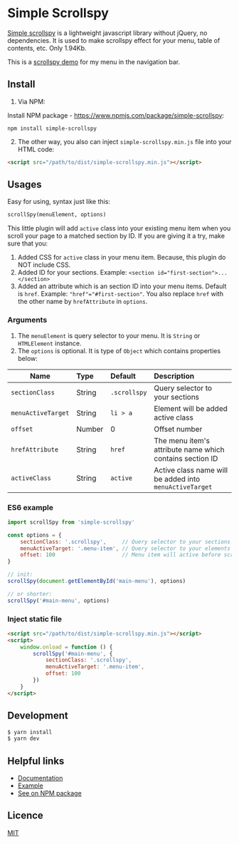 # Simple Scrollspy

[Simple scrollspy](https://huukimit.github.io/simple-scrollspy) is a lightweight javascript library without jQuery,
no dependencies. It is used to make scrollspy effect for your menu, table of contents, etc.
Only 1.94Kb.

This is a [scrollspy demo](https://huukimit.github.io/simple-scrollspy/demo) for my menu in the navigation bar.

## Install
1. Via NPM:

Install NPM package - https://www.npmjs.com/package/simple-scrollspy:

```npm
npm install simple-scrollspy
```

2. The other way, you also can inject `simple-scrollspy.min.js` file into your HTML code:

```html
<script src="/path/to/dist/simple-scrollspy.min.js"></script>
```

## Usages

Easy for using, syntax just like this:

```html
scrollSpy(menuElement, options)
```

This little plugin will add `active` class into your existing menu item when you scroll your page to a matched section by ID.
If you are giving it a try, make sure that you:
1. Added CSS for `active` class in your menu item. Because, this plugin do NOT include CSS.
2. Added ID for your sections.
    Example: `<section id="first-section">...</section>`
3. Added an attribute which is an section ID into your menu items. Default is `href`.
    Example: `"href"="#first-section"`.
You also replace `href` with the other name by `hrefAttribute` in `options`. 

### Arguments

1. The `menuElement` is query selector to your menu. It is `String` or `HTMLElement` instance.
2. The `options` is optional. It is type of `Object` which contains properties below:

| Name               | Type     | Default       | Description                        |
|--------------------|:---------|:--------------|:-----------------------------------|
| `sectionClass`     | String   | `.scrollspy`  | Query selector to your sections    |
| `menuActiveTarget` | String   | `li > a`      | Element will be added active class |
| `offset`           | Number   | 0             | Offset number                      |
| `hrefAttribute`    | String   | `href`        | The menu item's attribute name which contains section ID |
| `activeClass`      | String   | `active`      | Active class name will be added into `menuActiveTarget`|

### ES6 example

```js
import scrollSpy from 'simple-scrollspy'

const options = {
    sectionClass: '.scrollspy',     // Query selector to your sections
    menuActiveTarget: '.menu-item', // Query selector to your elements that will be added `active` class
    offset: 100                     // Menu item will active before scroll to a matched section 100px
}

// init:
scrollSpy(document.getElementById('main-menu'), options)

// or shorter:
scrollSpy('#main-menu', options)
```

### Inject static file

```html
<script src="/path/to/dist/simple-scrollspy.min.js"></script>
<script>
    window.onload = function () {
        scrollSpy('#main-menu', {
            sectionClass: '.scrollspy',
            menuActiveTarget: '.menu-item',
            offset: 100
        })
    }
</script>
```

## Development

```bash
$ yarn install
$ yarn dev
```

## Helpful links
- [Documentation](https://huukimit.github.io/simple-scrollspy)
- [Example](https://huukimit.github.io/simple-scrollspy/demo)
- [See on NPM package](https://www.npmjs.com/package/simple-scrollspy)

## Licence
[MIT](./LICENSE)
